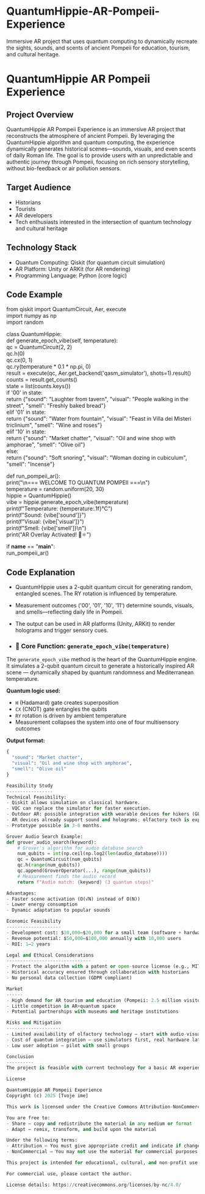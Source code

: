 # QuantumHippie-AR-Pompeii-Experience
Immersive AR project that uses quantum computing to dynamically recreate the sights, sounds, and scents of ancient Pompeii for education, tourism, and cultural heritage.


QuantumHippie AR Pompeii Experience  
===================================

Project Overview  
----------------
QuantumHippie AR Pompeii Experience is an immersive AR project that reconstructs the atmosphere of ancient Pompeii. By leveraging the QuantumHippie algorithm and quantum computing, the experience dynamically generates historical scenes—sounds, visuals, and even scents of daily Roman life. The goal is to provide users with an unpredictable and authentic journey through Pompeii, focusing on rich sensory storytelling, without bio-feedback or air pollution sensors.

Target Audience  
---------------
- Historians  
- Tourists  
- AR developers  
- Tech enthusiasts interested in the intersection of quantum technology and cultural heritage

Technology Stack  
----------------
- Quantum Computing: Qiskit (for quantum circuit simulation)  
- AR Platform: Unity or ARKit (for AR rendering)  
- Programming Language: Python (core logic)

Code Example  
------------
from qiskit import QuantumCircuit, Aer, execute  
import numpy as np  
import random  

class QuantumHippie:  
    def generate_epoch_vibe(self, temperature):  
        qc = QuantumCircuit(2, 2)  
        qc.h(0)  
        qc.cx(0, 1)  
        qc.ry(temperature * 0.1 * np.pi, 0)  
        result = execute(qc, Aer.get_backend('qasm_simulator'), shots=1).result()  
        counts = result.get_counts()  
        state = list(counts.keys())  
        if '00' in state:  
            return {"sound": "Laughter from tavern", "visual": "People walking in the street", "smell": "Freshly baked bread"}  
        elif '01' in state:  
            return {"sound": "Water from fountain", "visual": "Feast in Villa dei Misteri triclinium", "smell": "Wine and roses"}  
        elif '10' in state:  
            return {"sound": "Market chatter", "visual": "Oil and wine shop with amphorae", "smell": "Olive oil"}  
        else:  
            return {"sound": "Soft snoring", "visual": "Woman dozing in cubiculum", "smell": "Incense"}  

def run_pompeii_ar():  
    print("\n=== WELCOME TO QUANTUM POMPEII ===\n")  
    temperature = random.uniform(20, 30)  
    hippie = QuantumHippie()  
    vibe = hippie.generate_epoch_vibe(temperature)  
    print(f"Temperature: {temperature:.1f}°C")  
    print(f"Sound: {vibe['sound']}")  
    print(f"Visual: {vibe['visual']}")  
    print(f"Smell: {vibe['smell']}\n")  
    print("AR Overlay Activated! 🌿⚛️")  

if __name__ == "__main__":  
    run_pompeii_ar()  

Code Explanation  
----------------
- QuantumHippie uses a 2-qubit quantum circuit for generating random, entangled scenes. The RY rotation is influenced by temperature.
- Measurement outcomes ('00', '01', '10', '11') determine sounds, visuals, and smells—reflecting daily life in Pompeii.
- The output can be used in AR platforms (Unity, ARKit) to render holograms and trigger sensory cues.

- ### 🔧 Core Function: `generate_epoch_vibe(temperature)`

The `generate_epoch_vibe` method is the heart of the QuantumHippie engine.  
It simulates a 2-qubit quantum circuit to generate a historically inspired AR scene — dynamically shaped by quantum randomness and Mediterranean temperature.

**Quantum logic used:**

- `H` (Hadamard) gate creates superposition  
- `CX` (CNOT) gate entangles the qubits  
- `RY` rotation is driven by ambient temperature  
- Measurement collapses the system into one of four multisensory outcomes

**Output format:**

```python
{
  "sound": "Market chatter",
  "visual": "Oil and wine shop with amphorae",
  "smell": "Olive oil"
}

Feasibility Study  
-----------------
Technical Feasibility:  
- Qiskit allows simulation on classical hardware.
- VQC can replace the simulator for faster execution.
- Outdoor AR: possible integration with wearable devices for hikers (GPS + quantum algorithms).
- AR devices already support sound and holograms; olfactory tech is experimental and limited.
- Prototype possible in 3-6 months.

Grover Audio Search Example:  
def grover_audio_search(keyword):  
    # Grover's algorithm for audio database search  
    num_qubits = int(np.ceil(np.log2(len(audio_database))))  
    qc = QuantumCircuit(num_qubits)  
    qc.h(range(num_qubits))  
    qc.append(GroverOperator(...), range(num_qubits))  
    # Measurement finds the audio record  
    return f"Audio match: {keyword} (3 quantum steps)"  

Advantages:  
- Faster scene activation (O(√N) instead of O(N))
- Lower energy consumption
- Dynamic adaptation to popular sounds

Economic Feasibility  
--------------------
- Development cost: $10,000–$20,000 for a small team (software + hardware)
- Revenue potential: $50,000–$100,000 annually with 10,000 users
- ROI: 1–2 years

Legal and Ethical Considerations  
-------------------------------
- Protect the algorithm with a patent or open-source license (e.g., MIT)
- Historical accuracy ensured through collaboration with historians
- No personal data collection (GDPR compliant)

Market  
------
- High demand for AR tourism and education (Pompeii: 2.5 million visitors/year)
- Little competition in AR+quantum space
- Potential partnerships with museums and heritage institutions

Risks and Mitigation  
--------------------
- Limited availability of olfactory technology – start with audio-visual AR
- Cost of quantum integration – use simulators first, real hardware later
- Low user adoption – pilot with small groups

Conclusion  
----------
The project is feasible with current technology for a basic AR experience. Development phases: start with visuals and sound, add scents later. The quantum element provides unique dynamism and authenticity.

License  

QuantumHippie AR Pompeii Experience
Copyright (c) 2025 [Tvoje ime]

This work is licensed under the Creative Commons Attribution-NonCommercial 4.0 International License (CC BY-NC 4.0).

You are free to:
- Share — copy and redistribute the material in any medium or format
- Adapt — remix, transform, and build upon the material

Under the following terms:
- Attribution — You must give appropriate credit and indicate if changes were made.
- NonCommercial — You may not use the material for commercial purposes without explicit permission.

This project is intended for educational, cultural, and non-profit use only.

For commercial use, please contact the author.

License details: https://creativecommons.org/licenses/by-nc/4.0/




